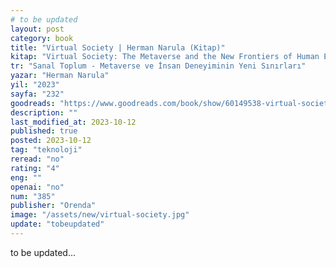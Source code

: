 ```yaml
---
# to be updated
layout: post
category: book
title: "Virtual Society | Herman Narula (Kitap)"
kitap: "Virtual Society: The Metaverse and the New Frontiers of Human Experience"
tr: "Sanal Toplum - Metaverse ve İnsan Deneyiminin Yeni Sınırları"
yazar: "Herman Narula"
yil: "2023"
sayfa: "232"
goodreads: "https://www.goodreads.com/book/show/60149538-virtual-society"
description: ""
last_modified_at: 2023-10-12
published: true
posted: 2023-10-12
tag: "teknoloji"
reread: "no"
rating: "4"
eng: ""
openai: "no"
num: "385"
publisher: "Orenda"
image: "/assets/new/virtual-society.jpg"
update: "tobeupdated"
---
```


to be updated...
